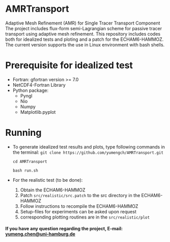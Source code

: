 # AMRTransport
Adaptive Mesh Refinement (AMR) for Single Tracer Transport Component
The project includes flux-form semi-Lagrangian scheme for passive tracer transport using adaptive mesh refinement.
This repository includes codes both for idealized tests and ploting and a patch for the ECHAM6-HAMMOZ.
The current version supports the use in Linux environment with bash shells.

# Prerequisite for idealized test
* Fortran: gfortran version >= 7.0
* NetCDF4-Fortran Library
* Python package: 
  * Pyngl
  * Nio
  * Numpy
  * Matplotlib.pyplot

# Running
  * To generate idealized test results and plots, type following commands in the terminal:
    `git clone https://github.com/yumengch/AMRTransport.git`

    `cd AMRTransport`
    
    `bash run.sh`
  * For the realistic test (to be done):
    1. Obtain the ECHAM6-HAMMOZ
    2. Patch `src/realistic/src.patch` to the src directory in the ECHAM6-HAMMOZ
    3. Follow instructions to recompile the ECHAM6-HAMMOZ
    4. Setup-files for experiments can be asked upon request
    5. corresponding plotting routines are in the `src/realistic/plot`


#### If you have any question regarding the project, E-mail: yumeng.chen@uni-hamburg.de